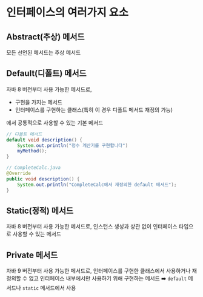 # 인터페이스의 여러가지 요소

## Abstract(추상) 메서드
모든 선언된 메서드는 추상 메서드

## Default(디폴트) 메서드
자바 8 버전부터 사용 가능한 메서드로,
- 구현을 가지는 메서드
- 인터페이스를 구현하는 클래스(특히 이 경우 디폴트 메서드 재정의 가능)

에서 공통적으로 사용할 수 있는 기본 메서드

```java
// 디폴트 메서드
default void description() {
	System.out.println("정수 계산기를 구현합니다")
	myMethod();
}

// CompleteCalc.java
@Override
public void description() {
	System.out.println("CompleteCalc에서 재정의한 default 메서드");
}
```

## Static(정적) 메서드
자바 8 버전부터 사용 가능한 메서드로, 인스턴스 생성과 상관 없이 인터페이스 타입으로 사용할 수 있는 메서드

## Private 메서드
자바 9 버전부터 사용 가능한 메서드로, 인터페이스를 구현한 클래스에서 사용하거나 재정의할 수 없고 인터페이스 내부에서만 사용하기 위해 구현하는 메서드 ➡️ `default` 메서드나 `static` 메서드에서 사용

